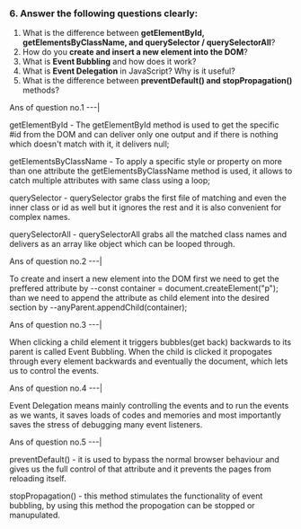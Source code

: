 ### 6. Answer the following questions clearly:

1. What is the difference between **getElementById, getElementsByClassName, and querySelector / querySelectorAll**?
2. How do you **create and insert a new element into the DOM**?
3. What is **Event Bubbling** and how does it work?
4. What is **Event Delegation** in JavaScript? Why is it useful?
5. What is the difference between **preventDefault() and stopPropagation()** methods?

Ans of question no.1 ---|

getElementById - The getElementById method is used to get the specific #id from the DOM and can deliver only one output and if there is nothing which doesn't match with it, it delivers null;

getElementsByClassName - To apply a specific style or property on more than one attribute the getElementsByClassName method is used, it allows to catch multiple attributes with same class using a loop;

querySelector - querySelector grabs the first file of matching and even the inner class or id as well but it ignores the rest and it is also convenient for complex names.

querySelectorAll - querySelectorAll grabs all the matched class names and delivers as an array like object which can be looped through.

Ans of question no.2 ---|

To create and insert a new element into the DOM first we need to get the preffered attribute by --const container = document.createElement("p");
than we need to append the attribute as child element into the desired section by --anyParent.appendChild(container);

Ans of question no.3 ---|

When clicking a child element it triggers bubbles(get back) backwards to its parent is called Event Bubbling. When the child is clicked it propogates through every element backwards and eventually the document, which lets us to control the events.

Ans of question no.4 ---|

Event Delegation means mainly controlling the events and to run the events as we wants, it saves loads of codes and memories and most importantly saves the stress of debugging many event listeners.

Ans of question no.5 ---|

preventDefault() - it is used to bypass the normal browser behaviour and gives us the full control of that attribute and it prevents the pages from reloading itself.

stopPropagation() - this method stimulates the functionality of event bubbling, by using this method the propogation can be stopped or manupulated.
